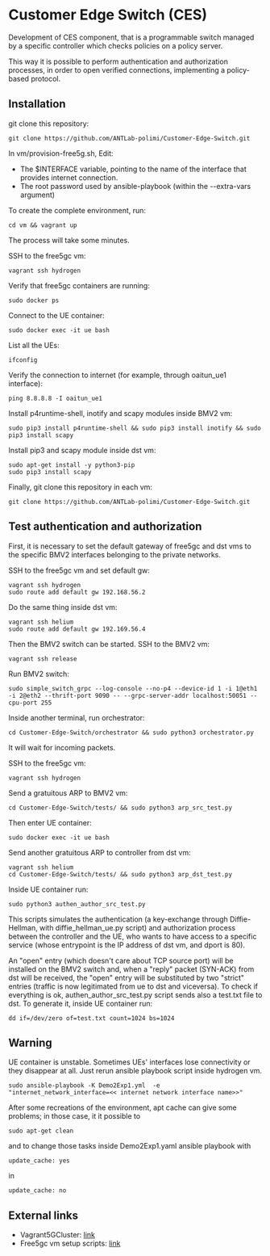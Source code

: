 # Customer Edge Switch (CES)

Development of CES component, that is a programmable switch managed by a specific controller which checks policies on a policy server. 

This way it is possible to perform authentication and authorization processes, in order to open verified connections, implementing a policy-based protocol.


## Installation

git clone this repository:
```
git clone https://github.com/ANTLab-polimi/Customer-Edge-Switch.git
```

In vm/provision-free5g.sh, Edit: 
* The $INTERFACE variable, pointing to the name of the interface that provides internet connection.
* The root password used by ansible-playbook (within the --extra-vars argument)

To create the complete environment, run:
```
cd vm && vagrant up
```
The process will take some minutes.

SSH to the free5gc vm:
```
vagrant ssh hydrogen
```

Verify that free5gc containers are running:
```
sudo docker ps
```

Connect to the UE container:
```
sudo docker exec -it ue bash
```

List all the UEs:
```
ifconfig
```

Verify the connection to internet (for example, through oaitun_ue1 interface):
```
ping 8.8.8.8 -I oaitun_ue1
```

Install p4runtime-shell, inotify and scapy modules inside BMV2 vm:
```
sudo pip3 install p4runtime-shell && sudo pip3 install inotify && sudo pip3 install scapy
```

Install pip3 and scapy module inside dst vm:
```
sudo apt-get install -y python3-pip 
sudo pip3 install scapy
```

Finally, git clone this repository in each vm:
```
git clone https://github.com/ANTLab-polimi/Customer-Edge-Switch.git
```

## Test authentication and authorization

First, it is necessary to set the default gateway of free5gc and dst vms to the specific BMV2 interfaces belonging to the private networks.

SSH to the free5gc vm and set default gw:
```
vagrant ssh hydrogen
sudo route add default gw 192.168.56.2
```

Do the same thing inside dst vm:
```
vagrant ssh helium
sudo route add default gw 192.169.56.4
```

Then the BMV2 switch can be started.
SSH to the BMV2 vm:
```
vagrant ssh release
```

Run BMV2 switch:
```
sudo simple_switch_grpc --log-console --no-p4 --device-id 1 -i 1@eth1 -i 2@eth2 --thrift-port 9090 -- --grpc-server-addr localhost:50051 --cpu-port 255
```

Inside another terminal, run orchestrator:
```
cd Customer-Edge-Switch/orchestrator && sudo python3 orchestrator.py
```
It will wait for incoming packets.


SSH to the free5gc vm:
```
vagrant ssh hydrogen
```

Send a gratuitous ARP to BMV2 vm:
```
cd Customer-Edge-Switch/tests/ && sudo python3 arp_src_test.py
```
Then enter UE container:
```
sudo docker exec -it ue bash
```

Send another gratuitous ARP to controller from dst vm:
```
vagrant ssh helium
cd Customer-Edge-Switch/tests/ && sudo python3 arp_dst_test.py
```

Inside UE container run:
```
sudo python3 authen_author_src_test.py
```

This scripts simulates the authentication (a key-exchange through Diffie-Hellman, with diffie_hellman_ue.py script) and authorization process between the controller and the UE, who wants to have access to a specific service (whose entrypoint is the IP address of dst vm, and dport is 80).

An "open" entry (which doesn't care about TCP source port) will be installed on the BMV2 switch and, when a "reply" packet (SYN-ACK) from dst will be received, the "open" entry will be substituted by two "strict" entries (traffic is now legitimated from ue to dst and viceversa).
To check if everything is ok, authen_author_src_test.py script sends also a test.txt file to dst. To generate it, inside UE container run:
```
dd if=/dev/zero of=test.txt count=1024 bs=1024
```

## Warning
UE container is unstable. Sometimes UEs' interfaces lose connectivity or they disappear at all.
Just rerun ansible playbook script inside hydrogen vm.
```
sudo ansible-playbook -K Demo2Exp1.yml  -e  "internet_network_interface=<< internet network interface name>>"
```


After some recreations of the environment, apt cache can give some problems; in those case, it it possible to 
```
sudo apt-get clean
```
and to change those tasks inside Demo2Exp1.yaml ansible playbook with
```
update_cache: yes
```
in
```
update_cache: no
```


## External links
* Vagrant5GCluster: [link](https://github.com/EmanueleGallone/Vagrant5GCluster.git)
* Free5gc vm setup scripts: [link](https://github.com/LABORA-INF-UFG/NetSoft2020-Tutorial4-Demo2-Exp1)
